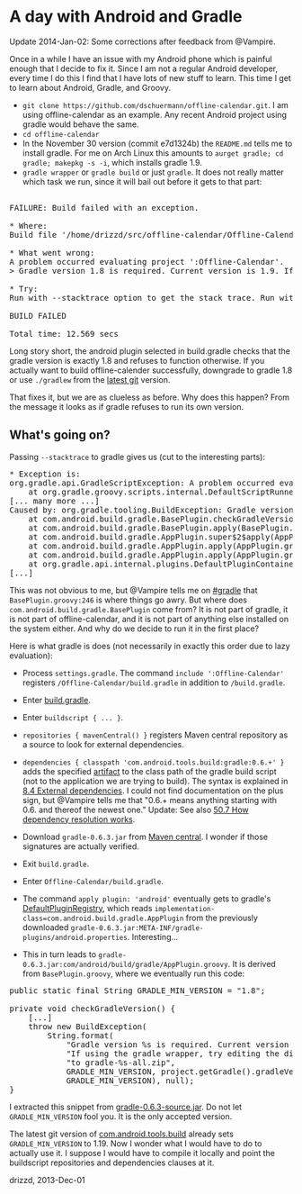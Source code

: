 # A day with Android and Gradle

Update 2014-Jan-02: Some corrections after feedback from @Vampire.

Once in a while I have an issue with my Android phone which is painful enough
that I decide to fix it. Since I am not a regular Android developer, every time
I do this I find that I have lots of new stuff to learn. This time I get to
learn about Android, Gradle, and Groovy.

* `git clone https://github.com/dschuermann/offline-calendar.git`. I am
  using offline-calendar as an example. Any recent Android project using gradle
  would behave the same.
* `cd offline-calendar`
* In the November 30 version (commit e7d1324b) the `README.md` tells me to
  install gradle. For me on Arch Linux this amounts to `aurget gradle; cd
  gradle; makepkg -s -i`, which installs gradle 1.9.
* `gradle wrapper` or `gradle build` or just `gradle`. It does not really
  matter which task we run, since it will bail out before it gets to that part:

<pre>

FAILURE: Build failed with an exception.

* Where:
Build file '/home/drizzd/src/offline-calendar/Offline-Calendar/build.gradle' line: 1

* What went wrong:
A problem occurred evaluating project ':Offline-Calendar'.
> Gradle version 1.8 is required. Current version is 1.9. If using the gradle wrapper, try editing the distributionUrl in /home/drizzd/src/offline-calendar/gradle/wrapper/gradle-wrapper.properties to gradle-1.8-all.zip

* Try:
Run with --stacktrace option to get the stack trace. Run with --info or --debug option to get more log output.

BUILD FAILED

Total time: 12.569 secs
</pre>

Long story short, the android plugin selected in build.gradle checks that the
gradle version is exactly 1.8 and refuses to function otherwise. If you
actually want to build offline-calender successfully, downgrade to gradle 1.8
or use `./gradlew` from the [latest git](https://github.com/dschuermann/offline-calendar.git)
version.

That fixes it, but we are as clueless as before. Why does this happen? From the
message it looks as if gradle refuses to run its own version.

## What's going on?

Passing `--stacktrace` to gradle gives us (cut to the interesting parts):

<pre>
* Exception is:
org.gradle.api.GradleScriptException: A problem occurred evaluating project ':Offline-Calendar'.
	at org.gradle.groovy.scripts.internal.DefaultScriptRunnerFactory$ScriptRunnerImpl.run(DefaultScriptRunnerFactory.java:54)
[... many more ...]
Caused by: org.gradle.tooling.BuildException: Gradle version 1.8 is required. Current version is 1.9. If using the gradle wrapper, try editing the distributionUrl in /home/drizzd/src/offline-calendar/gradle/wrapper/gradle-wrapper.properties to gradle-1.8-all.zip
	at com.android.build.gradle.BasePlugin.checkGradleVersion(BasePlugin.groovy:246)
	at com.android.build.gradle.BasePlugin.apply(BasePlugin.groovy:184)
	at com.android.build.gradle.AppPlugin.super$2$apply(AppPlugin.groovy)
	at com.android.build.gradle.AppPlugin.apply(AppPlugin.groovy:80)
	at com.android.build.gradle.AppPlugin.apply(AppPlugin.groovy)
	at org.gradle.api.internal.plugins.DefaultPluginContainer.providePlugin(DefaultPluginContainer.java:104)
[...]
</pre>

This was not obvious to me, but @Vampire tells me on
[#gradle](irc://chat.freenode.net/gradle) that `BasePlugin.groovy:246`
is where things go awry. But where does `com.android.build.gradle.BasePlugin`
come from? It is not part of gradle, it is not part of offline-calendar, and it
is not part of anything else installed on the system either. And why do we
decide to run it in the first place?

Here is what gradle is does (not necessarily in exactly this order due to lazy
evaluation):

* Process `settings.gradle`. The command `include ':Offline-Calendar'`
  registers `/Offline-Calendar/build.gradle` in addition to `/build.gradle`.
* Enter
  [build.gradle](https://github.com/dschuermann/offline-calendar/blob/e7d1324bf5d1760089f5ad0497f242a5f29074c0/build.gradle).
* Enter `buildscript { ... }`.
* `repositories { mavenCentral() }` registers Maven central repository as a
  source to look for external dependencies.
* `dependencies { classpath 'com.android.tools.build:gradle:0.6.+' }` adds the
  specified [artifact](http://stackoverflow.com/questions/2487485/what-is-maven-artifact)
  to the class path of the gradle build script (not to the application we are
  trying to build). The syntax is explained in
  [8.4 External dependencies](http://www.gradle.org/docs/current/userguide/artifact_dependencies_tutorial.html#N105C3).
  I could not find documentation on the plus sign, but @Vampire tells me that
  "0.6.+ means anything starting with 0.6. and thereof the newest one."
  Update: See also [50.7 How dependency resolution works](http://www.gradle.org/docs/current/userguide/userguide_single.html#sec:dependency_resolution).
* Download `gradle-0.6.3.jar` from [Maven central](http://search.maven.org/#search%7Cga%7C1%7Cg%3A%22com.android.tools.build%22%20AND%20a%3A%22gradle%22).
  I wonder if those signatures are actually verified.
* Exit `build.gradle`.
* Enter `Offline-Calendar/build.gradle`.
* The command `apply plugin: 'android'` eventually gets to gradle's
  [DefaultPluginRegistry](https://github.com/gradle/gradle/blob/REL_1.8/subprojects/core/src/main/groovy/org/gradle/api/internal/plugins/DefaultPluginRegistry.java#L80),
  which reads `implementation-class=com.android.build.gradle.AppPlugin` from
  the previously downloaded
  `gradle-0.6.3.jar:META-INF/gradle-plugins/android.properties`. Interesting...

* This in turn leads to
  `gradle-0.6.3.jar:com/android/build/gradle/AppPlugin.groovy`. It is
  derived from `BasePlugin.groovy`, where we eventually run this code:

<pre>
public static final String GRADLE_MIN_VERSION = "1.8";

private void checkGradleVersion() {
    [...]
    throw new BuildException(
        String.format(
            "Gradle version %s is required. Current version is %s. " +
            "If using the gradle wrapper, try editing the distributionUrl in %s " +
            "to gradle-%s-all.zip",
            GRADLE_MIN_VERSION, project.getGradle().gradleVersion, file.getAbsolutePath(),
            GRADLE_MIN_VERSION), null);
}
</pre>

I extracted this snippet from
[gradle-0.6.3-source.jar](http://search.maven.org/remotecontent?filepath=com/android/tools/build/gradle/0.6.3/gradle-0.6.3-sources.jar). Do not let `GRADLE_MIN_VERSION` fool you. It is the only accepted version.

The latest git version of
[com.android.tools.build](git://android.googlesource.com/platform/tools/build.git)
already sets `GRADLE_MIN_VERSION` to 1.19. Now I wonder what I would have to
do to actually use it. I suppose I would have to compile it locally and point
the buildscript repositories and dependencies clauses at it.

drizzd, 2013-Dec-01
